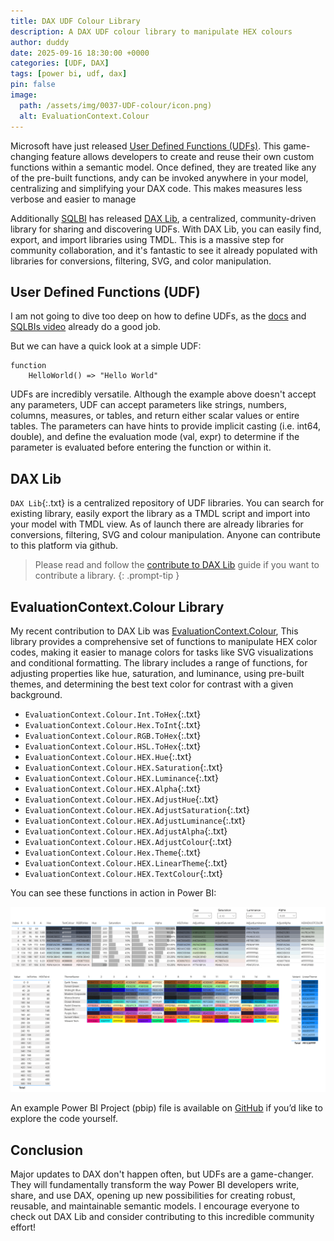 ```yaml
---
title: DAX UDF Colour Library
description: A DAX UDF colour library to manipulate HEX colours
author: duddy
date: 2025-09-16 18:30:00 +0000
categories: [UDF, DAX]
tags: [power bi, udf, dax]
pin: false
image:
  path: /assets/img/0037-UDF-colour/icon.png)
  alt: EvaluationContext.Colour
---
```


Microsoft have just released [User Defined Functions (UDFs)](https://learn.microsoft.com/en-us/dax/best-practices/dax-user-defined-functions). This game-changing feature allows developers to create and reuse their own custom functions within a semantic model. Once defined, they are treated like any of the pre-built functions, andy can be invoked anywhere in your model, centralizing and simplifying your DAX code. This makes measures less verbose and easier to manage

Additionally [SQLBI](https://www.sqlbi.com/) has released [DAX Lib](https://daxlib.org/), a centralized, community-driven library for sharing and discovering UDFs. With DAX Lib, you can easily find, export, and import libraries using TMDL. This is a massive step for community collaboration, and it's fantastic to see it already populated with libraries for conversions, filtering, SVG, and color manipulation.

## User Defined Functions (UDF)

I am not going to dive too deep on how to define UDFs, as the [docs](https://learn.microsoft.com/en-us/dax/best-practices/dax-user-defined-functions) and [SQLBIs video](https://www.youtube.com/watch?v=60jUmTxpxbw) already do a good job. 

But we can have a quick look at a simple UDF:

```dax
function
    HelloWorld() => "Hello World"
```

UDFs are incredibly versatile. Although the example above doesn't accept any parameters, UDF can accept parameters like strings, numbers, columns, measures, or tables, and return either scalar values or entire tables. The parameters can have hints to provide implicit casting (i.e. int64, double), and define the evaluation mode (val, expr) to determine if the parameter is evaluated before entering the function or within it.

## DAX Lib

`DAX Lib`{:.txt} is a centralized repository of UDF libraries. You can search for existing library, easily export the library as a TMDL script and import into your model with TMDL view. As of launch there are already libraries for conversions, filtering, SVG and colour manipulation. Anyone can contribute to this platform via github. 

>Please read and follow the [contribute to DAX Lib](https://docs.daxlib.org/contribute/) guide if you want to contribute a library.
{: .prompt-tip }

## EvaluationContext.Colour Library

My recent contribution to DAX Lib was [EvaluationContext.Colour](https://daxlib.org/package/EvaluationContext.Colour/), This library provides a comprehensive set of functions to manipulate HEX color codes, making it easier to manage colors for tasks like SVG visualizations and conditional formatting. The library includes a range of functions, for adjusting properties like hue, saturation, and luminance, using pre-built themes, and determining the best text color for contrast with a given background.

- `EvaluationContext.Colour.Int.ToHex`{:.txt}
- `EvaluationContext.Colour.Hex.ToInt`{:.txt}
- `EvaluationContext.Colour.RGB.ToHex`{:.txt}
- `EvaluationContext.Colour.HSL.ToHex`{:.txt}
- `EvaluationContext.Colour.HEX.Hue`{:.txt}
- `EvaluationContext.Colour.HEX.Saturation`{:.txt}
- `EvaluationContext.Colour.HEX.Luminance`{:.txt}
- `EvaluationContext.Colour.HEX.Alpha`{:.txt}
- `EvaluationContext.Colour.HEX.AdjustHue`{:.txt}
- `EvaluationContext.Colour.HEX.AdjustSaturation`{:.txt}
- `EvaluationContext.Colour.HEX.AdjustLuminance`{:.txt}
- `EvaluationContext.Colour.HEX.AdjustAlpha`{:.txt}
- `EvaluationContext.Colour.HEX.AdjustColour`{:.txt}
- `EvaluationContext.Colour.Hex.Theme`{:.txt}
- `EvaluationContext.Colour.HEX.LinearTheme`{:.txt}
- `EvaluationContext.Colour.HEX.TextColour`{:.txt}

You can see these functions in action in Power BI:

![UDF in Action](/assets/img/0037-UDF-colour/UDFInPowerBI.png)

An example Power BI Project (pbip) file is available on [GitHub](https://github.com/EvaluationContext/evaluationcontext.github.io/tree/master/assets/scripts/0037-UDF-Colours) if you’d like to explore the code yourself.

## Conclusion

Major updates to DAX don't happen often, but UDFs are a game-changer. They will fundamentally transform the way Power BI developers write, share, and use DAX, opening up new possibilities for creating robust, reusable, and maintainable semantic models. I encourage everyone to check out DAX Lib and consider contributing to this incredible community effort!